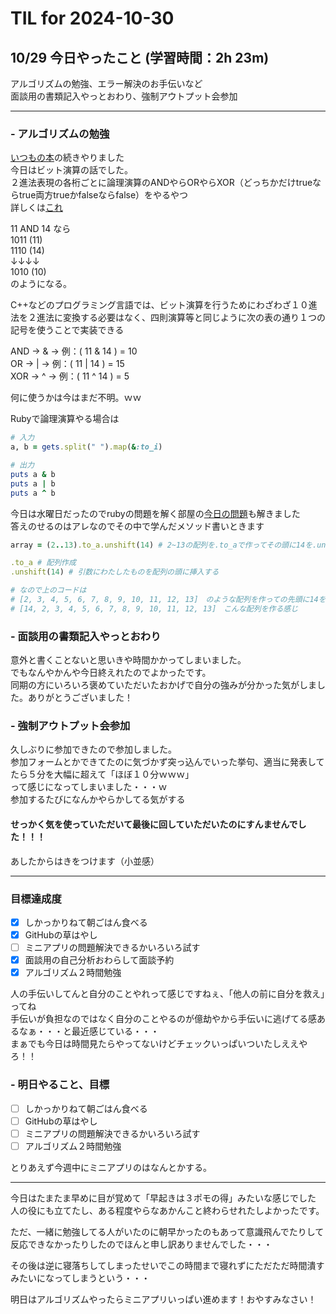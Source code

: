 # TIL for 2024-10-30
## 10/29 今日やったこと (学習時間：2h 23m)
アルゴリズムの勉強、エラー解決のお手伝いなど<br>
面談用の書類記入やっとおわり、強制アウトプット会参加

---

### - アルゴリズムの勉強
[いつもの本](https://gihyo.jp/book/2022/978-4-297-12521-9)の続きやりました<br>
今日はビット演算の話でした。<br>
２進法表現の各桁ごとに論理演算のANDやらORやらXOR（どっちかだけtrueならtrue両方trueかfalseならfalse）をやるやつ<br>
詳しくは[これ](https://www.notion.so/12d39de727c380c699aecfa32b9d31db)<br>

11 AND 14 なら<br>
1011 (11)<br>
1110 (14)<br>
↓↓↓↓<br>
1010 (10)<br>
のようになる。<br>

C++などのプログラミング言語では、ビット演算を行うためにわざわざ１０進法を２進法に変換する必要はなく、四則演算等と同じように次の表の通り１つの記号を使うことで実装できる<br>

AND → & → 例：( 11 & 14 ) = 10<br>
OR → | → 例：( 11 | 14 ) = 15<br>
XOR → ^ → 例：( 11 ^ 14 ) = 5<br>

何に使うかは今はまだ不明。ｗｗ<br>

Rubyで論理演算やる場合は<br>
```Ruby
# 入力
a, b = gets.split(" ").map(&:to_i)

# 出力
puts a & b
puts a | b
puts a ^ b
```

今日は水曜日だったのでrubyの問題を解く部屋の[今日の問題](https://chat.runteq.jp/runteq/pl/hqmje6h3styo5nu39td5gk6r3h)も解きました<br>
答えのせるのはアレなのでその中で学んだメソッド書いときます<br>
```Ruby
array = (2..13).to_a.unshift(14) # 2~13の配列を.to_aで作ってその頭に14を.unshift(14)で追加

.to_a # 配列作成
.unshift(14) # 引数にわたしたものを配列の頭に挿入する

# なので上のコードは
# [2, 3, 4, 5, 6, 7, 8, 9, 10, 11, 12, 13]　のような配列を作っての先頭に14を挿入して
# [14, 2, 3, 4, 5, 6, 7, 8, 9, 10, 11, 12, 13]　こんな配列を作る感じ
```

### - 面談用の書類記入やっとおわり
意外と書くことないと思いきや時間かかってしまいました。<br>
でもなんやかんや今日終えれたのでよかったです。<br>
同期の方にいろいろ褒めていただいたおかげで自分の強みが分かった気がしました。ありがとうございました！<br>

### - 強制アウトプット会参加
久しぶりに参加できたので参加しました。<br>
参加フォームとかできてたのに気づかず突っ込んでいった挙句、適当に発表してたら５分を大幅に超えて「ほぼ１０分ｗｗｗ」<br>
って感じになってしまいました・・・ｗ<br>
参加するたびになんかやらかしてる気がする
#### せっかく気を使っていただいて最後に回していただいたのにすんませんでした！！！
あしたからはきをつけます（小並感）<br>

---

### 目標達成度
- [x] しかっかりねて朝ごはん食べる
- [x] GitHubの草はやし
- [ ] ミニアプリの問題解決できるかいろいろ試す
- [x] 面談用の自己分析おわらして面談予約
- [x] アルゴリズム２時間勉強

人の手伝いしてんと自分のことやれって感じですねぇ、「他人の前に自分を救え」ってね<br>
手伝いが負担なのではなく自分のことやるのが億劫やから手伝いに逃げてる感あるなぁ・・・と最近感じている・・・<br>
まぁでも今日は時間見たらやってないけどチェックいっぱいついたしええやろ！！<br>

### - 明日やること、目標
- [ ] しかっかりねて朝ごはん食べる
- [ ] GitHubの草はやし
- [ ] ミニアプリの問題解決できるかいろいろ試す
- [ ] アルゴリズム２時間勉強

とりあえず今週中にミニアプリのはなんとかする。<br>

---

今日はたまたま早めに目が覚めて「早起きは３ポモの得」みたいな感じでした<br>
人の役にも立てたし、ある程度やらなあかんこと終わらせれたしよかったです。<br>

ただ、一緒に勉強してる人がいたのに朝早かったのもあって意識飛んでたりして反応できなかったりしたのでほんと申し訳ありませんでした・・・<br>

その後は逆に寝落ちしてしまったせいでこの時間まで寝れずにただただ時間潰すみたいになってしまうという・・・<br>

明日はアルゴリズムやったらミニアプリいっぱい進めます！おやすみなさい！<br>
